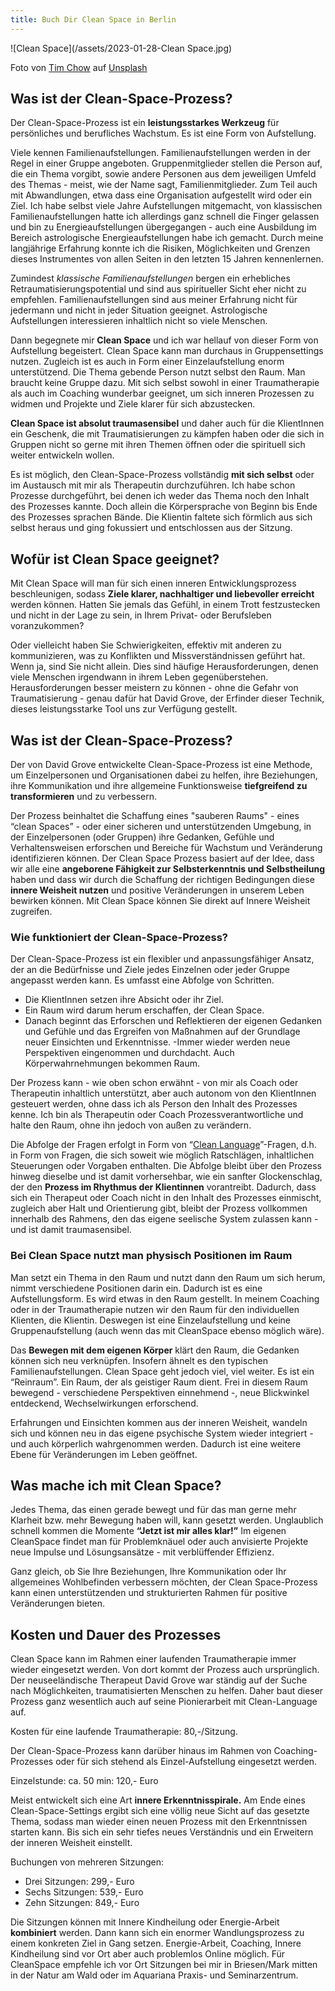 ```yaml
---
title: Buch Dir Clean Space in Berlin 
---
```


![Clean Space](/assets/2023-01-28-Clean Space.jpg)

Foto von <a href="https://unsplash.com/@timchowstudio?utm_source=unsplash&utm_medium=referral&utm_content=creditCopyText">Tim Chow</a> auf <a href="https://unsplash.com/de/fotos/9IcKPSQ9G5Q?utm_source=unsplash&utm_medium=referral&utm_content=creditCopyText">Unsplash</a>
  

## Was ist der Clean-Space-Prozess?
Der Clean-Space-Prozess ist ein **leistungsstarkes Werkzeug** für persönliches und berufliches Wachstum. Es ist eine Form von Aufstellung. 

Viele kennen Familienaufstellungen. Familienaufstellungen werden in der Regel in einer Gruppe angeboten. Gruppenmitglieder stellen die Person auf, die ein Thema vorgibt, sowie andere Personen aus dem jeweiligen Umfeld des Themas - meist, wie der Name sagt, Familienmitglieder. Zum Teil auch mit Abwandlungen, etwa dass eine Organisation aufgestellt wird oder ein Ziel. Ich habe selbst viele Jahre Aufstellungen mitgemacht, von klassischen Familienaufstellungen hatte ich allerdings ganz schnell die Finger gelassen und bin zu Energieaufstellungen übergegangen - auch eine Ausbildung im Bereich astrologische Energieaufstellungen habe ich gemacht. Durch meine langjährige Erfahrung konnte ich die Risiken, Möglichkeiten und Grenzen dieses Instrumentes von allen Seiten in den letzten 15 Jahren kennenlernen. 


Zumindest *klassische Familienaufstellungen* bergen ein erhebliches Retraumatisierungspotential und sind aus spiritueller Sicht eher nicht zu empfehlen. Familienaufstellungen sind aus meiner Erfahrung nicht für jedermann und nicht in jeder Situation geeignet. Astrologische Aufstellungen interessieren inhaltlich nicht so viele Menschen. 


Dann begegnete mir **Clean Space** und ich war hellauf von dieser Form von Aufstellung begeistert. Clean Space kann man durchaus in Gruppensettings nutzen. Zugleich ist es auch in Form einer Einzelaufstellung enorm unterstützend. Die Thema gebende Person nutzt selbst den Raum. Man braucht keine Gruppe dazu. Mit sich selbst sowohl in einer Traumatherapie als auch im Coaching wunderbar geeignet, um sich inneren Prozessen zu widmen und Projekte und Ziele klarer für sich abzustecken. 


**Clean Space ist absolut traumasensibel** und daher auch für die KlientInnen ein Geschenk, die mit Traumatisierungen zu kämpfen haben oder die sich in Gruppen nicht so gerne mit ihren Themen öffnen oder die spirituell sich weiter entwickeln wollen. 


Es ist möglich, den Clean-Space-Prozess vollständig **mit sich selbst** oder im Austausch mit mir als Therapeutin durchzuführen. Ich habe schon Prozesse durchgeführt, bei denen ich weder das Thema noch den Inhalt des Prozesses kannte. Doch allein die Körpersprache von Beginn bis Ende des Prozesses sprachen Bände. Die Klientin faltete sich förmlich aus sich selbst heraus und ging fokussiert und entschlossen aus der Sitzung.


## Wofür ist Clean Space geeignet? 
Mit Clean Space will man für sich einen inneren Entwicklungsprozess beschleunigen, sodass **Ziele klarer, nachhaltiger und liebevoller erreicht** werden können. Hatten Sie jemals das Gefühl, in einem Trott festzustecken und nicht in der Lage zu sein, in Ihrem Privat- oder Berufsleben voranzukommen? 


Oder vielleicht haben Sie Schwierigkeiten, effektiv mit anderen zu kommunizieren, was zu Konflikten und Missverständnissen geführt hat. Wenn ja, sind Sie nicht allein. Dies sind häufige Herausforderungen, denen viele Menschen irgendwann in ihrem Leben gegenüberstehen. Herausforderungen besser meistern zu können - ohne die Gefahr von Traumatisierung - genau dafür hat David Grove, der Erfinder dieser Technik, dieses leistungsstarke Tool uns zur Verfügung gestellt. 

## Was ist der Clean-Space-Prozess?
Der von David Grove entwickelte Clean-Space-Prozess ist eine Methode, um Einzelpersonen und Organisationen dabei zu helfen, ihre Beziehungen, ihre Kommunikation und ihre allgemeine Funktionsweise **tiefgreifend zu transformieren** und zu verbessern. 

Der Prozess beinhaltet die Schaffung eines "sauberen Raums" - eines “clean Spaces” - oder einer sicheren und unterstützenden Umgebung, in der Einzelpersonen (oder Gruppen) ihre Gedanken, Gefühle und Verhaltensweisen erforschen und Bereiche für Wachstum und Veränderung identifizieren können. Der Clean Space Prozess basiert auf der Idee, dass wir alle eine **angeborene Fähigkeit zur Selbsterkenntnis und Selbstheilung** haben und dass wir durch die Schaffung der richtigen Bedingungen diese **innere Weisheit nutzen** und positive Veränderungen in unserem Leben bewirken können. Mit Clean Space können Sie direkt auf Innere Weisheit zugreifen. 


### Wie funktioniert der Clean-Space-Prozess?
Der Clean-Space-Prozess ist ein flexibler und anpassungsfähiger Ansatz, der an die Bedürfnisse und Ziele jedes Einzelnen oder jeder Gruppe angepasst werden kann. Es umfasst eine Abfolge von Schritten. 
- Die KlientInnen setzen ihre Absicht oder ihr Ziel. 
- Ein Raum wird darum herum erschaffen, der Clean Space. 
- Danach beginnt das Erforschen und Reflektieren der eigenen Gedanken und Gefühle und das Ergreifen von Maßnahmen auf der Grundlage neuer Einsichten und Erkenntnisse. -Immer wieder werden neue Perspektiven eingenommen und durchdacht. Auch Körperwahrnehmungen bekommen Raum. 


Der Prozess kann - wie oben schon erwähnt - von mir als Coach oder Therapeutin inhaltlich unterstützt, aber auch autonom von den KlientInnen gesteuert werden, ohne dass ich als Person den Inhalt des Prozesses kenne. Ich bin als Therapeutin oder Coach Prozessverantwortliche und halte den Raum, ohne ihn jedoch von außen zu verändern. 


Die Abfolge der Fragen erfolgt in Form von “[Clean Language](/2023/01/25/Ratschlaege-sind-auch-Schläge.html)”-Fragen, d.h. in Form von Fragen, die sich soweit wie möglich Ratschlägen, inhaltlichen Steuerungen oder Vorgaben enthalten. Die Abfolge bleibt über den Prozess hinweg dieselbe und ist damit vorhersehbar, wie ein sanfter Glockenschlag, der den **Prozess im Rhythmus der Klientinnen** vorantreibt. Dadurch, dass sich ein Therapeut oder Coach nicht in den Inhalt des Prozesses einmischt, zugleich aber Halt und Orientierung gibt, bleibt der Prozess vollkommen innerhalb des Rahmens, den das eigene seelische System zulassen kann - und ist damit traumasensibel.  


### Bei Clean Space nutzt man physisch Positionen im Raum
Man setzt ein Thema in den Raum und nutzt dann den Raum um sich herum, nimmt verschiedene Positionen darin ein. Dadurch ist es eine Aufstellungsform. Es wird etwas in den Raum gestellt. In meinem Coaching oder in der Traumatherapie nutzen wir den Raum für den individuellen Klienten, die Klientin. Deswegen ist eine Einzelaufstellung und keine Gruppenaufstellung (auch wenn das mit CleanSpace ebenso möglich wäre).


Das **Bewegen mit dem eigenen Körper** klärt den Raum, die Gedanken können sich neu verknüpfen. Insofern ähnelt es den typischen Familienaufstellungen. Clean Space geht jedoch viel, viel weiter. Es ist ein “Reinraum”. Ein Raum, der als geistiger Raum dient. Frei in diesem Raum bewegend - verschiedene Perspektiven einnehmend -, neue Blickwinkel entdeckend, Wechselwirkungen erforschend. 

Erfahrungen und Einsichten kommen aus der inneren Weisheit, wandeln sich und können neu in das eigene psychische System wieder integriert - und auch körperlich wahrgenommen werden. Dadurch ist eine weitere Ebene für Veränderungen im Leben geöffnet. 


## Was mache ich mit Clean Space? 
Jedes Thema, das einen gerade bewegt und für das man gerne mehr Klarheit bzw. mehr Bewegung haben will, kann gesetzt werden. Unglaublich schnell kommen die Momente **“Jetzt ist mir alles klar!”** Im eigenen CleanSpace findet man für Problemknäuel oder auch anvisierte Projekte neue Impulse und Lösungsansätze - mit verblüffender Effizienz. 


Ganz gleich, ob Sie Ihre Beziehungen, Ihre Kommunikation oder Ihr allgemeines Wohlbefinden verbessern möchten, der Clean Space-Prozess kann einen unterstützenden und strukturierten Rahmen für positive Veränderungen bieten. 


## Kosten und Dauer des Prozesses
Clean Space kann im Rahmen einer laufenden Traumatherapie immer wieder eingesetzt werden. Von dort kommt der Prozess auch ursprünglich. Der neuseeländische Therapeut David Grove war ständig auf der Suche nach Möglichkeiten, traumatisierten Menschen zu helfen. Daher baut dieser Prozess ganz wesentlich auch auf seine Pionierarbeit mit Clean-Language auf. 


Kosten für eine laufende Traumatherapie: 80,-/Sitzung. 


Der Clean-Space-Prozess kann darüber hinaus im Rahmen von Coaching-Prozesses oder für sich stehend als Einzel-Aufstellung eingesetzt werden. 


Einzelstunde: ca. 50 min: 120,- Euro


Meist entwickelt sich eine Art **innere Erkenntnisspirale.** Am Ende eines Clean-Space-Settings ergibt sich eine völlig neue Sicht auf das gesetzte Thema, sodass man wieder einen neuen Prozess mit den Erkenntnissen starten kann. Bis sich ein sehr tiefes neues Verständnis und ein Erweitern der inneren Weisheit einstellt. 


Buchungen von mehreren Sitzungen: 
- Drei Sitzungen: 299,- Euro
- Sechs Sitzungen: 539,- Euro
- Zehn Sitzungen: 849,- Euro


Die Sitzungen können mit Innere Kindheilung oder Energie-Arbeit **kombiniert** werden. Dann kann sich ein enormer Wandlungsprozess zu einem konkreten Ziel in Gang setzen. Energie-Arbeit, Coaching, Innere Kindheilung sind vor Ort aber auch problemlos Online möglich. Für CleanSpace empfehle ich vor Ort Sitzungen bei mir in Briesen/Mark mitten in der Natur am Wald oder im Aquariana Praxis- und Seminarzentrum. 


